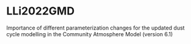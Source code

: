 # LLi2022GMD
Importance of different parameterization changes for the updated dust cycle modelling in the Community Atmosphere Model (version 6.1) 
